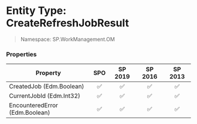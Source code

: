 # Entity Type: CreateRefreshJobResult

> Namespace: SP.WorkManagement.OM

### Properties

Property | SPO | SP 2019 | SP 2016 | SP 2013
----------|:---:|:-------:|:-------:|:-------:
CreatedJob (Edm.Boolean) | ✅ | ✅ | ✅ | ✅
CurrentJobId (Edm.Int32) | ✅ | ✅ | ✅ | ✅
EncounteredError (Edm.Boolean) | ✅ | ✅ | ✅ | ✅